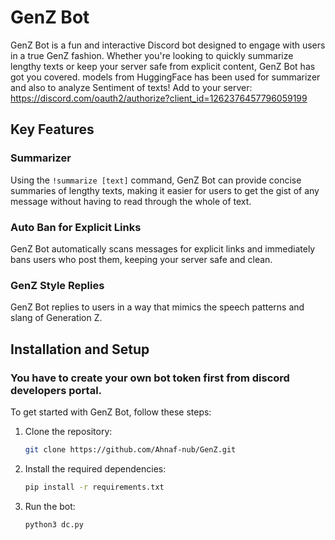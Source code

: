 # GenZ Bot

GenZ Bot is a fun and interactive Discord bot designed to engage with users in a true GenZ fashion. Whether you're looking to quickly summarize lengthy texts or keep your server safe from explicit content, GenZ Bot has got you covered. models from HuggingFace has been used for summarizer and also to analyze Sentiment of texts!
Add to your server: https://discord.com/oauth2/authorize?client_id=1262376457796059199

## Key Features

### Summarizer
Using the `!summarize [text]` command, GenZ Bot can provide concise summaries of lengthy texts, making it easier for users to get the gist of any message without having to read through the whole of text.

### Auto Ban for Explicit Links
GenZ Bot automatically scans messages for explicit links and immediately bans users who post them, keeping your server safe and clean.

### GenZ Style Replies
GenZ Bot replies to users in a way that mimics the speech patterns and slang of Generation Z.

## Installation and Setup
### You have to create your own bot token first from discord developers portal.
To get started with GenZ Bot, follow these steps:

1. Clone the repository:
   ```bash
   git clone https://github.com/Ahnaf-nub/GenZ.git
   ```
2. Install the required dependencies:
   ```bash
   pip install -r requirements.txt
   ```
3. Run the bot:
   ```bash
   python3 dc.py
   ```
